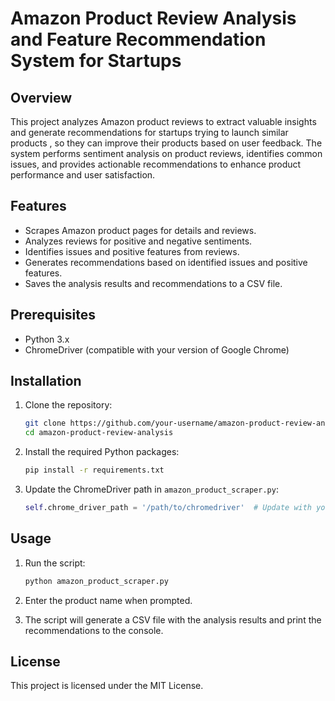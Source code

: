 # Amazon Product Review Analysis and Feature Recommendation System for Startups 

## Overview

This project analyzes Amazon product reviews to extract valuable insights and generate recommendations for startups trying to launch similar products , so they can improve their products based on user feedback. The system performs sentiment analysis on product reviews, identifies common issues, and provides actionable recommendations to enhance product performance and user satisfaction.

## Features

- Scrapes Amazon product pages for details and reviews.
- Analyzes reviews for positive and negative sentiments.
- Identifies issues and positive features from reviews.
- Generates recommendations based on identified issues and positive features. 
- Saves the analysis results and recommendations to a CSV file.

## Prerequisites

- Python 3.x
- ChromeDriver (compatible with your version of Google Chrome)

## Installation

1. Clone the repository:

    ```bash
    git clone https://github.com/your-username/amazon-product-review-analysis.git
    cd amazon-product-review-analysis
    ```

2. Install the required Python packages:

    ```bash
    pip install -r requirements.txt
    ```

3. Update the ChromeDriver path in `amazon_product_scraper.py`:

    ```python
    self.chrome_driver_path = '/path/to/chromedriver'  # Update with your ChromeDriver path
    ```

## Usage

1. Run the script:

    ```bash
    python amazon_product_scraper.py
    ```

2. Enter the product name when prompted.

3. The script will generate a CSV file with the analysis results and print the recommendations to the console.

   
## License

This project is licensed under the MIT License. 
